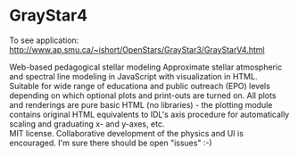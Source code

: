 # GrayStar4

To see application: http://www.ap.smu.ca/~ishort/OpenStars/GrayStar3/GrayStarV4.html

Web-based pedagogical stellar modeling
Approximate stellar atmospheric and spectral line modeling in JavaScript with visualization in HTML.  
Suitable for wide range of educationa and public outreach (EPO) levels depending on which
optional plots and print-outs are turned on.
All plots and renderings are pure basic HTML (no libraries) - the plotting module contains
original HTML equivalents to IDL's axis procedure for automatically scaling
and graduating x- and y-axes, etc.  
MIT license.  Collaborative development of the physics and UI is encouraged.  I'm sure there 
should be open "issues"  :-)

